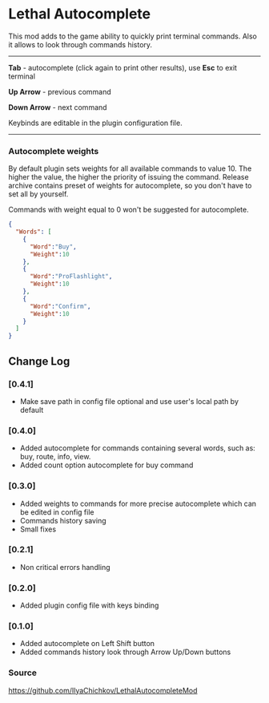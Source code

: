 # Lethal Autocomplete

This mod adds to the game ability to quickly print terminal commands. Also it allows to look through commands history.

---

**Tab** - autocomplete (click again to print other results), use **Esc** to exit terminal

**Up Arrow** - previous command

**Down Arrow** - next command

Keybinds are editable in the plugin configuration file.

---

### Autocomplete weights

By default plugin sets weights for all available commands to value 10. The higher the value, the higher the priority of
issuing the command. Release archive contains preset of weights for autocomplete, so you don't have to set all by yourself.

Commands with weight equal to 0 won't be suggested for autocomplete.

```json
{
  "Words": [
    {
      "Word":"Buy",
      "Weight":10
    },
    {
      "Word":"ProFlashlight",
      "Weight":10
    },
    {
      "Word":"Confirm",
      "Weight":10
    }
  ]
}
```

## Change Log

### [0.4.1]

- Make save path in config file optional and use user's local path by default  

### [0.4.0]

- Added autocomplete for commands containing several words, such as: buy, route, info, view.
- Added count option autocomplete for buy command

### [0.3.0]

- Added weights to commands for more precise autocomplete which can be edited in config file
- Commands history saving
- Small fixes

### [0.2.1]

- Non critical errors handling

### [0.2.0]

- Added plugin config file with keys binding

### [0.1.0]

- Added autocomplete on Left Shift button
- Added commands history look through Arrow Up/Down buttons

### Source

https://github.com/IlyaChichkov/LethalAutocompleteMod
